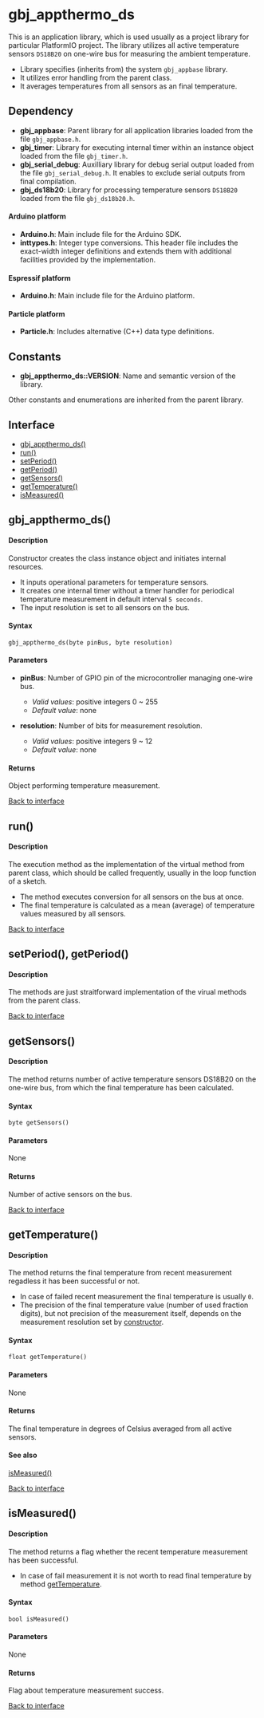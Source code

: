<a id="library"></a>

# gbj\_appthermo_ds
This is an application library, which is used usually as a project library for particular PlatformIO project. The library utilizes all active temperature sensors `DS18B20` on one-wire bus for measuring the ambient temperature.

- Library specifies (inherits from) the system `gbj_appbase` library.
- It utilizes error handling from the parent class.
- It averages temperatures from all sensors as an final temperature.


<a id="dependency"></a>

## Dependency

- **gbj\_appbase**: Parent library for all application libraries loaded from the file `gbj_appbase.h`.
- **gbj\_timer**: Library for executing internal timer within an instance object loaded from the file `gbj_timer.h`.
- **gbj\_serial\_debug**: Auxilliary library for debug serial output loaded from the file `gbj_serial_debug.h`. It enables to exclude serial outputs from final compilation.
- **gbj\_ds18b20**: Library for processing temperature sensors `DS18B20` loaded from the file `gbj_ds18b20.h`.

#### Arduino platform
- **Arduino.h**: Main include file for the Arduino SDK.
- **inttypes.h**: Integer type conversions. This header file includes the exact-width integer definitions and extends them with additional facilities provided by the implementation.

#### Espressif platform
- **Arduino.h**: Main include file for the Arduino platform.

#### Particle platform
- **Particle.h**: Includes alternative (C++) data type definitions.


<a id="constants"></a>

## Constants

- **gbj\_appthermo_ds::VERSION**: Name and semantic version of the library.

Other constants and enumerations are inherited from the parent library.


<a id="interface"></a>

## Interface

- [gbj_appthermo_ds()](#gbj_appthermo_ds)
- [run()](#run)
- [setPeriod()](#period)
- [getPeriod()](#period)
- [getSensors()](#getSensors)
- [getTemperature()](#getTemperature)
- [isMeasured()](#isMeasured)


<a id="gbj_appthermo_ds"></a>

## gbj_appthermo_ds()

#### Description
Constructor creates the class instance object and initiates internal resources.
- It inputs operational parameters for temperature sensors.
- It creates one internal timer without a timer handler for periodical temperature measurement in default interval `5 seconds`.
- The input resolution is set to all sensors on the bus.

#### Syntax
    gbj_appthermo_ds(byte pinBus, byte resolution)

#### Parameters

- **pinBus**: Number of GPIO pin of the microcontroller managing one-wire bus.
  - *Valid values*: positive integers 0 ~ 255
  - *Default value*: none


- **resolution**: Number of bits for measurement resolution.
  - *Valid values*: positive integers 9 ~ 12
  - *Default value*: none

#### Returns
Object performing temperature measurement.

[Back to interface](#interface)


<a id="run"></a>

## run()

#### Description
The execution method as the implementation of the virtual method from parent class, which should be called frequently, usually in the loop function of a sketch.
- The method executes conversion for all sensors on the bus at once.
- The final temperature is calculated as a mean (average) of temperature values measured by all sensors.

[Back to interface](#interface)


<a id="period"></a>

## setPeriod(), getPeriod()

#### Description
The methods are just straitforward implementation of the virual methods from the parent class.

[Back to interface](#interface)


<a id="getSensors"></a>

## getSensors()

#### Description
The method returns number of active temperature sensors DS18B20 on the one-wire bus, from which the final temperature has been calculated.

#### Syntax
    byte getSensors()

#### Parameters
None

#### Returns
Number of active sensors on the bus.

[Back to interface](#interface)


<a id="getTemperature"></a>

## getTemperature()

#### Description
The method returns the final temperature from recent measurement regadless it has been successful or not.
- In case of failed recent measurement the final temperature is usually `0`.
- The precision of the final temperature value (number of used fraction digits), but not precision of the measurement itself, depends on the measurement resolution set by [constructor](#gbj_appthermo_ds).

#### Syntax
    float getTemperature()

#### Parameters
None

#### Returns
The final temperature in degrees of Celsius averaged from all active sensors.

#### See also
[isMeasured()](#isMeasured)

[Back to interface](#interface)


<a id="isMeasured"></a>

## isMeasured()

#### Description
The method returns a flag whether the recent temperature measurement has been successful.
- In case of fail measurement it is not worth to read final temperature by method [getTemperature](#getTemperature).

#### Syntax
    bool isMeasured()

#### Parameters
None

#### Returns
Flag about temperature measurement success.

[Back to interface](#interface)
